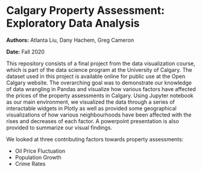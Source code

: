 # Calgary Property Assessment: Exploratory Data Analysis

**Authors:** Atlanta Liu, Dany Hachem, Greg Cameron

**Date:** Fall 2020

  This repository consists of a final project from the data visualization course, which is part of the data science program at the University of Calgary. The dataset used in this project is available online for public use at the Open Calgary website. The overarching goal was to demonstrate our knowledge of data wrangling in Pandas and visualize how various factors have affected the prices of the property assessments in Calgary. Using Jupyter notebook as our main environment, we visualized the data through a series of interactable widgets in Plotly as well as provided some geographical visualizations of how various neighbourhoods have been affected with the rises and decreases of each factor. A powerpoint presentation is also provided to summarize our visual findings.

We looked at three contributing factors towards property assessments:

- Oil Price Fluctuation
- Population Growth 
- Crime Rates


